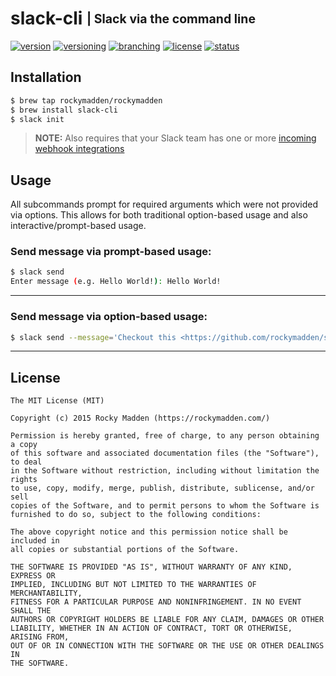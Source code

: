 # slack-cli <sub><sup>| Slack via the command line</sup></sub>
[![version](http://img.shields.io/badge/version-v0.0.0-blue.svg)](https://github.com/rockymadden/slack-cli/releases)
[![versioning](http://img.shields.io/badge/versioning-semver-blue.svg)](http://semver.org/)
[![branching](http://img.shields.io/badge/branching-github%20flow-blue.svg)](https://guides.github.com/introduction/flow/)
[![license](http://img.shields.io/badge/license-mit-blue.svg)](https://opensource.org/licenses/MIT)
[![status](http://img.shields.io/badge/status-working-brightgreen.svg)](#)

## Installation
```bash
$ brew tap rockymadden/rockymadden
$ brew install slack-cli
$ slack init
```
> __NOTE:__ Also requires that your Slack team has one or more [incoming webhook integrations](https://api.slack.com/incoming-webhooks)

## Usage

All subcommands prompt for required arguments which were not provided via options. This allows for
both traditional option-based usage and also interactive/prompt-based usage.

### Send message via prompt-based usage:
```bash
$ slack send
Enter message (e.g. Hello World!): Hello World!
```

---

### Send message via option-based usage:
```bash
$ slack send --message='Checkout this <https://github.com/rockymadden/slack-cli|repo>!'
```

---

## License
```
The MIT License (MIT)

Copyright (c) 2015 Rocky Madden (https://rockymadden.com/)

Permission is hereby granted, free of charge, to any person obtaining a copy
of this software and associated documentation files (the "Software"), to deal
in the Software without restriction, including without limitation the rights
to use, copy, modify, merge, publish, distribute, sublicense, and/or sell
copies of the Software, and to permit persons to whom the Software is
furnished to do so, subject to the following conditions:

The above copyright notice and this permission notice shall be included in
all copies or substantial portions of the Software.

THE SOFTWARE IS PROVIDED "AS IS", WITHOUT WARRANTY OF ANY KIND, EXPRESS OR
IMPLIED, INCLUDING BUT NOT LIMITED TO THE WARRANTIES OF MERCHANTABILITY,
FITNESS FOR A PARTICULAR PURPOSE AND NONINFRINGEMENT. IN NO EVENT SHALL THE
AUTHORS OR COPYRIGHT HOLDERS BE LIABLE FOR ANY CLAIM, DAMAGES OR OTHER
LIABILITY, WHETHER IN AN ACTION OF CONTRACT, TORT OR OTHERWISE, ARISING FROM,
OUT OF OR IN CONNECTION WITH THE SOFTWARE OR THE USE OR OTHER DEALINGS IN
THE SOFTWARE.
```

